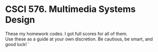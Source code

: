 # CSCI 576. Multimedia Systems Design

These my homework codes. I got full scores for all of them. <br>
Use these as a guide at your own discretion. Be cautious, be smart, and good luck!
`
